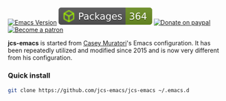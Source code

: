 [![Emacs Version](https://img.shields.io/badge/Emacs-29.0.50+-7F5AB6.svg?logo=gnu%20emacs&logoColor=white)](https://www.gnu.org/software/emacs/download.html)
[![Packages](https://raw.githubusercontent.com/jcs-emacs/badges/master/config/packages.svg)](#)
[![Donate on paypal](https://img.shields.io/badge/paypal-donate-1?logo=paypal&color=blue)](https://www.paypal.me/jcs090218)
[![Become a patron](https://img.shields.io/badge/patreon-become%20a%20patron-orange.svg?logo=patreon)](https://www.patreon.com/jcs090218)

**jcs-emacs** is started from [Casey Muratori](https://github.com/cmuratori)'s
Emacs configuration. It has been repeatedly utilized and modified
since 2015 and is now very different from his configuration.

### Quick install

```sh
git clone https://github.com/jcs-emacs/jcs-emacs ~/.emacs.d
```
